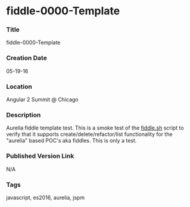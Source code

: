 fiddle-0000-Template
======


### Title

fiddle-0000-Template


### Creation Date

05-19-16


### Location

Angular 2 Summit @ Chicago


### Description

Aurelia fiddle template test.  This is a smoke test of the [fiddle.sh](../../scripts/fiddle.sh) script to verify that
it supports create/delete/refactor/list functionality for the "aurelia" based POC's aka fiddles. This is only a test.


### Published Version Link

N/A


### Tags

javascript, es2016, aurelia, jspm
